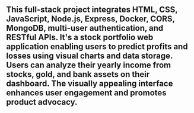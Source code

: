 
## This full-stack project integrates HTML, CSS, JavaScript, Node.js, Express, Docker, CORS, MongoDB, multi-user authentication, and RESTful APIs. It's a stock portfolio web application enabling users to predict profits and losses using visual charts and data storage. Users can analyze their yearly income from stocks, gold, and bank assets on their dashboard. The visually appealing interface enhances user engagement and promotes product advocacy.
